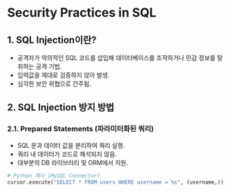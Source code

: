 # Security Practices in SQL

## 1. SQL Injection이란?

- 공격자가 악의적인 SQL 코드를 삽입해 데이터베이스를 조작하거나 민감 정보를 탈취하는 공격 기법.
- 입력값을 제대로 검증하지 않아 발생.
- 심각한 보안 위협으로 간주됨.

## 2. SQL Injection 방지 방법

### 2.1. Prepared Statements (파라미터화된 쿼리)

- SQL 문과 데이터 값을 분리하여 쿼리 실행.
- 쿼리 내 데이터가 코드로 해석되지 않음.
- 대부분의 DB 라이브러리 및 ORM에서 지원.

```python
# Python 예시 (MySQL Connector)
cursor.execute("SELECT * FROM users WHERE username = %s", (username,))